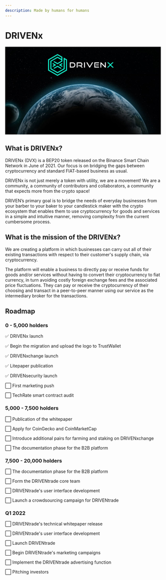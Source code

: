 ```yaml
---
description: Made by humans for humans
---
```


# DRIVENx

![](../.gitbook/assets/photo_2021-06-21_18-59-42.jpg)

## What is DRIVENx?

DRIVENx \(DVX\) is a BEP20 token released on the Binance Smart Chain Network in June of 2021. Our focus is on bridging the gaps between cryptocurrency and standard FIAT-based business as usual.

DRIVENx is not just merely a token with utility, we are a movement! We are a community, a community of contributors and collaborators, a community that expects more from the crypto space!

DRIVEN’s primary goal is to bridge the needs of everyday businesses from your barber to your baker to your candlestick maker with the crypto ecosystem that enables them to use cryptocurrency for goods and services in a simple and intuitive manner, removing complexity from the current cumbersome process.

## What is the mission of the DRIVENx?

We are creating a platform in which businesses can carry out all of their existing transactions with respect to their customer's supply chain, via cryptocurrency. 

The platform will enable a business to directly pay or receive funds for goods and/or services without having to convert their cryptocurrency to fiat currency, in turn avoiding costly foreign exchange fees and the associated price fluctuations. They can pay or receive the cryptocurrency of their choosing and transact in a peer-to-peer manner using our service as the intermediary broker for the transactions. 

## Roadmap

### **0 - 5,000 holders**

✅ DRIVENx launch

✅ Begin the migration and upload the logo to TrustWallet

✅ DRIVENxchange launch

✅ Litepaper publication

✅ DRIVENsecurity launch

⬜ First marketing push

⬜ TechRate smart contract audit

### 5,000 - 7,500 holders

⬜ Publication of the whitepaper

⬜ Apply for CoinGecko and CoinMarketCap

⬜ Introduce additional pairs for farming and staking on DRIVENxchange

⬜ The documentation phase for the B2B platform

### 7,500 - 20,000 holders

⬜ The documentation phase for the B2B platform

⬜ Form the DRIVENtrade core team

⬜ DRIVENtrade's user interface development

⬜ Launch a crowdsourcing campaign for DRIVENtrade

### Q1 2022

⬜ DRIVENtrade's technical whitepaper release

⬜ DRIVENtrade's user interface development

⬜ Launch DRIVENtrade

⬜ Begin DRIVENtrade's marketing campaigns

⬜ Implement the DRIVENtrade advertising function

⬜ Pitching investors

